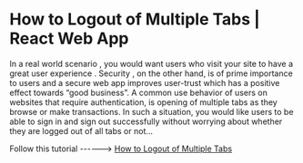 
# How to Logout of Multiple Tabs | React Web App

In a real world scenario , you would want users who visit your site to have a great user experience . Security , on the other hand, is of prime importance to users and a secure web app improves user-trust which has a positive effect towards “good business”. A common use behavior of users on websites that require authentication, is opening of multiple tabs as they browse or make transactions. In such a situation, you would like users to be able to sign in and sign out successfully without worrying about whether they are logged out of all tabs or not...

Follow this tutorial ------>  [How to Logout of Multiple Tabs](https://dev.to/demawo/how-to-logout-of-multiple-tabs-react-web-app-2egf)
